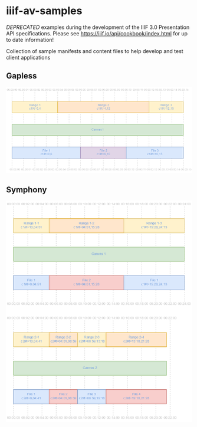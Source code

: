 # iiif-av-samples

*DEPRECATED* examples during the development of the IIIF 3.0 Presentation API specifications. Please see https://iiif.io/api/cookbook/index.html for up to date information!


Collection of sample manifests and content files to help develop and test client applications

## Gapless
![Example gapless scenario](gapless.png)

## Symphony
![Example symphony](symphony.png)
